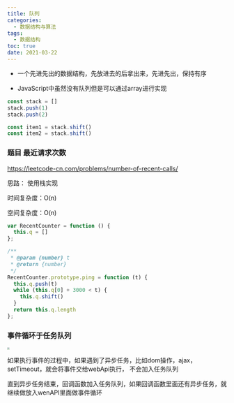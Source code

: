 ```yaml
---
title: 队列
categories:
  - 数据结构与算法
tags:
  - 数据结构
toc: true
date: 2021-03-22
---
```




- 一个先进先出的数据结构，先放进去的后拿出来，先进先出，保持有序

- JavaScript中虽然没有队列但是可以通过array进行实现



```js
const stack = []
stack.push(1)
stack.push(2)

const item1 = stack.shift()
const item2 = stack.shift()
```



### 题目 最近请求次数

https://leetcode-cn.com/problems/number-of-recent-calls/

思路： 使用栈实现

时间复杂度：O(n)

空间复杂度：O(n)

```js
var RecentCounter = function () {
  this.q = []
};

/** 
 * @param {number} t
 * @return {number}
 */
RecentCounter.prototype.ping = function (t) {
  this.q.push(t)
  while (this.q[0] + 3000 < t) {
    this.q.shift()
  }
  return this.q.length
};
```



### 事件循环于任务队列

<img src="http://www.vkcyan.top/FrtzKYbQZRRHtsMGVyFsQ-Ebjq_8.png" style="zoom:33%;" />



​	如果执行事件的过程中，如果遇到了异步任务，比如dom操作，ajax，setTimeout，就会将事件交给webApi执行， 不会加入任务队列

​	直到异步任务结束，回调函数加入任务队列，如果回调函数里面还有异步任务，就继续做放入wenAPI里面做事件循环





## 